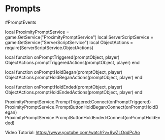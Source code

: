 # Prompts

#PromptEvents

local ProximityPromptService = game:GetService("ProximityPromptService")
local ServerScriptService = game:GetService("ServerScriptService")
local ObjectActions = require(ServerScriptService.ObjectActions)

local function onPromptTriggered(promptObject, player)
	ObjectActions.promptTriggeredActions(promptObject, player)
end


local function onPromptHoldBegan(promptObject, player)
	ObjectActions.promptHoldBeganActions(promptObject, player)
end

local function onPromptHoldEnded(promptObject, player)
	 ObjectActions.promptHoldEndedActions(promptObject, player)
end



ProximityPromptService.PromptTriggered:Connect(onPromptTriggered)
ProximityPromptService.PromptButtonHoldBegan:Connect(onPromptHoldBegan)
ProximityPromptService.PromptButtonHoldEnded:Connect(onPromptHoldEnded)



Video Tutorial: https://www.youtube.com/watch?v=6wZLOqdPcAo

